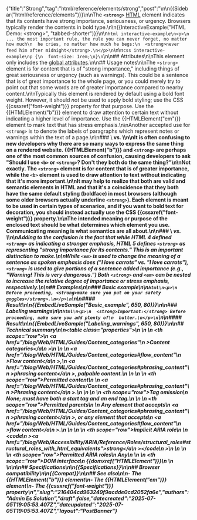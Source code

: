 {"title":"Strong","tag":"html/reference/elements/strong","post":"\n\n{{Sidebar(\"html/reference/elements\")}}\n\nThe **`<strong>`** [HTML](/blog/Web/HTML) element indicates that its contents have strong importance, seriousness, or urgency. Browsers typically render the contents in bold type.\n\n{{InteractiveExample(\"HTML Demo: &lt;strong&gt;\", \"tabbed-shorter\")}}\n\n```html interactive-example\n<p>\n  ... the most important rule, the rule you can never forget, no matter how much\n  he cries, no matter how much he begs:\n  <strong>never feed him after midnight</strong>.\n</p>\n```\n\n```css interactive-example\np {\n  font-size: 1rem;\n}\n```\n\n## Attributes\n\nThis element only includes the [global attributes](/blog/Web/HTML/Reference/Global_attributes).\n\n## Usage notes\n\nThe `<strong>` element is for content that is of \"strong importance,\" including things of great seriousness or urgency (such as warnings). This could be a sentence that is of great importance to the whole page, or you could merely try to point out that some words are of greater importance compared to nearby content.\n\nTypically this element is rendered by default using a bold font weight. However, it should _not_ be used to apply bold styling; use the CSS {{cssxref(\"font-weight\")}} property for that purpose. Use the {{HTMLElement(\"b\")}} element to draw attention to certain text without indicating a higher level of importance. Use the {{HTMLElement(\"em\")}} element to mark text that has stress emphasis.\n\nAnother accepted use for `<strong>` is to denote the labels of paragraphs which represent notes or warnings within the text of a page.\n\n### \\<b> vs. \\<strong>\n\nIt is often confusing to new developers why there are so many ways to express the same thing on a rendered website. {{HTMLElement(\"b\")}} and `<strong>` are perhaps one of the most common sources of confusion, causing developers to ask \"Should I use `<b>` or `<strong>`? Don't they both do the same thing?\"\n\nNot exactly. The `<strong>` element is for content that is of greater importance, while the `<b>` element is used to draw attention to text without indicating that it's more important.\n\nIt may help to realize that both are valid and semantic elements in HTML and that it's a coincidence that they both have the same default styling (boldface) in most browsers (although some older browsers actually underline `<strong>`). Each element is meant to be used in certain types of scenarios, and if you want to bold text for decoration, you should instead actually use the CSS {{cssxref(\"font-weight\")}} property.\n\nThe intended meaning or purpose of the enclosed text should be what determines which element you use. Communicating meaning is what semantics are all about.\n\n### \\<em> vs. \\<strong>\n\nAdding to the confusion is the fact that while HTML 4 defined `<strong>` as indicating a stronger emphasis, HTML 5 defines `<strong>` as representing \"strong importance for its contents.\" This is an important distinction to make.\n\nWhile `<em>` is used to change the meaning of a sentence as spoken emphasis does (\"I _love_ carrots\" vs. \"I love _carrots_\"), `<strong>` is used to give portions of a sentence added importance (e.g., \"**Warning!** This is **very dangerous.**\") Both `<strong>` and `<em>` can be nested to increase the relative degree of importance or stress emphasis, respectively.\n\n## Examples\n\n### Basic example\n\n```html\n<p>\n  Before proceeding, <strong>make sure you put on your safety goggles</strong>.\n</p>\n```\n\n#### Result\n\n{{EmbedLiveSample(\"Basic_example\", 650, 80)}}\n\n### Labeling warnings\n\n```html\n<p>\n  <strong>Important:</strong> Before proceeding, make sure you add plenty of\n  butter.\n</p>\n```\n\n#### Result\n\n{{EmbedLiveSample(\"Labeling_warnings\", 650, 80)}}\n\n## Technical summary\n\n<table class=\"properties\">\n  <tbody>\n    <tr>\n      <th scope=\"row\">\n        <a href=\"/blog/Web/HTML/Guides/Content_categories\"\n          >Content categories</a\n        >\n      </th>\n      <td>\n        <a href=\"/blog/Web/HTML/Guides/Content_categories#flow_content\"\n          >Flow content</a\n        >,\n        <a href=\"/blog/Web/HTML/Guides/Content_categories#phrasing_content\"\n          >phrasing content</a\n        >, palpable content.\n      </td>\n    </tr>\n    <tr>\n      <th scope=\"row\">Permitted content</th>\n      <td>\n        <a href=\"/blog/Web/HTML/Guides/Content_categories#phrasing_content\"\n          >Phrasing content</a\n        >.\n      </td>\n    </tr>\n    <tr>\n      <th scope=\"row\">Tag omission</th>\n      <td>None; must have both a start tag and an end tag.</td>\n    </tr>\n    <tr>\n      <th scope=\"row\">Permitted parents</th>\n      <td>\n        Any element that accepts\n        <a href=\"/blog/Web/HTML/Guides/Content_categories#phrasing_content\"\n          >phrasing content</a\n        >, or any element that accepts\n        <a href=\"/blog/Web/HTML/Guides/Content_categories#flow_content\"\n          >flow content</a\n        >.\n      </td>\n    </tr>\n    <tr>\n      <th scope=\"row\">Implicit ARIA role</th>\n      <td>\n        <code\n          ><a href=\"/blog/Web/Accessibility/ARIA/Reference/Roles/structural_roles#structural_roles_with_html_equivalents\">strong</a\n          ></code\n        >\n      </td>\n    </tr>\n    <tr>\n      <th scope=\"row\">Permitted ARIA roles</th>\n      <td>Any</td>\n    </tr>\n    <tr>\n      <th scope=\"row\">DOM interface</th>\n      <td>{{domxref(\"HTMLElement\")}}</td>\n    </tr>\n  </tbody>\n</table>\n\n## Specifications\n\n{{Specifications}}\n\n## Browser compatibility\n\n{{Compat}}\n\n## See also\n\n- The {{HTMLElement(\"b\")}} element\n- The {{HTMLElement(\"em\")}} element\n- The {{cssxref(\"font-weight\")}} property\n","slug":"216404cd963249f9acdde0cd2052fa6e","authors":"Admin Es Solution","draft":false,"datecreated":"2025-07-05T19:05:53.407Z","dateupdated":"2025-07-05T19:05:53.407Z","layout":"PostBanner"}